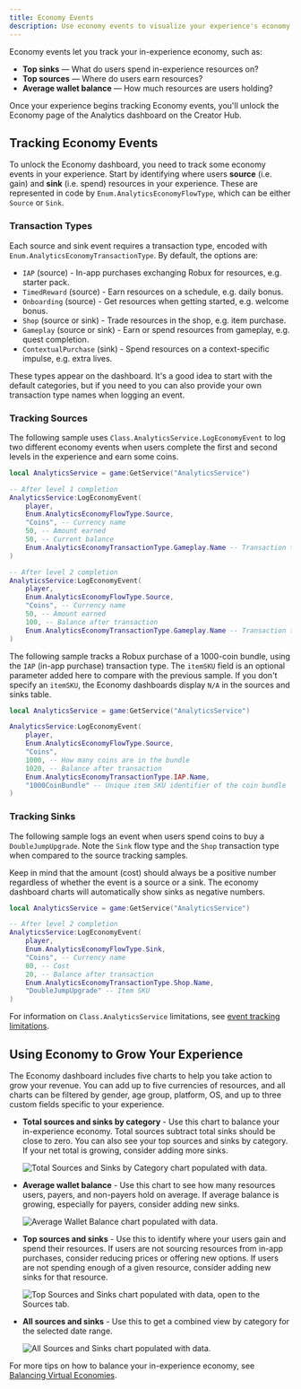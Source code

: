 ```yaml
---
title: Economy Events
description: Use economy events to visualize your experience's economy and track user sources, sinks and wallets.
---
```


Economy events let you track your in-experience economy, such as:

- **Top sinks** — What do users spend in-experience resources on?
- **Top sources** — Where do users earn resources?
- **Average wallet balance** — How much resources are users holding?

Once your experience begins tracking Economy events, you'll unlock the Economy page of the Analytics dashboard on the Creator Hub.

## Tracking Economy Events

To unlock the Economy dashboard, you need to track some economy events in your experience. Start by identifying where users **source** (i.e. gain) and **sink** (i.e. spend) resources in your experience. These are represented in code by `Enum.AnalyticsEconomyFlowType`, which can be either `Source` or `Sink`.

### Transaction Types

Each source and sink event requires a transaction type, encoded with `Enum.AnalyticsEconomyTransactionType`. By default, the options are:

- `IAP` (source) - In-app purchases exchanging Robux for resources, e.g. starter pack.
- `TimedReward` (source) - Earn resources on a schedule, e.g. daily bonus.
- `Onboarding` (source) - Get resources when getting started, e.g. welcome bonus.
- `Shop` (source or sink) - Trade resources in the shop, e.g. item purchase.
- `Gameplay` (source or sink) - Earn or spend resources from gameplay, e.g. quest completion.
- `ContextualPurchase` (sink) - Spend resources on a context-specific impulse, e.g. extra lives.

These types appear on the dashboard. It's a good idea to start with the default categories, but if you need to you can also provide your own transaction type names when logging an event.

### Tracking Sources

The following sample uses `Class.AnalyticsService.LogEconomyEvent` to log two different economy events when users complete the first and second levels in the experience and earn some coins.

```lua title="Tracking a source Gameplay event"
local AnalyticsService = game:GetService("AnalyticsService")

-- After level 1 completion
AnalyticsService:LogEconomyEvent(
    player,
    Enum.AnalyticsEconomyFlowType.Source,
    "Coins", -- Currency name
    50, -- Amount earned
    50, -- Current balance
    Enum.AnalyticsEconomyTransactionType.Gameplay.Name -- Transaction type
)

-- After level 2 completion
AnalyticsService:LogEconomyEvent(
    player,
    Enum.AnalyticsEconomyFlowType.Source,
    "Coins", -- Currency name
    50, -- Amount earned
    100, -- Balance after transaction
    Enum.AnalyticsEconomyTransactionType.Gameplay.Name -- Transaction type
)
```

The following sample tracks a Robux purchase of a 1000-coin bundle, using the `IAP` (in-app purchase) transaction type. The `itemSKU` field is an optional parameter added here to compare with the previous sample. If you don't specify an `itemSKU`, the Economy dashboards display `N/A` in the sources and sinks table.

```lua title="Tracking an in-app purchase"
local AnalyticsService = game:GetService("AnalyticsService")

AnalyticsService:LogEconomyEvent(
    player,
    Enum.AnalyticsEconomyFlowType.Source,
    "Coins",
    1000, -- How many coins are in the bundle
    1020, -- Balance after transaction
    Enum.AnalyticsEconomyTransactionType.IAP.Name,
    "1000CoinBundle" -- Unique item SKU identifier of the coin bundle
)
```

### Tracking Sinks

The following sample logs an event when users spend coins to buy a `DoubleJumpUpgrade`. Note the `Sink` flow type and the `Shop` transaction type when compared to the source tracking samples.

Keep in mind that the amount (cost) should always be a positive number regardless of whether the event is a source or a sink. The economy dashboard charts will automatically show sinks as negative numbers.

```lua title="Tracking a sink Gameplay event"
local AnalyticsService = game:GetService("AnalyticsService")

-- After level 2 completion
AnalyticsService:LogEconomyEvent(
    player,
    Enum.AnalyticsEconomyFlowType.Sink,
    "Coins", -- Currency name
    80, -- Cost
    20, -- Balance after transaction
    Enum.AnalyticsEconomyTransactionType.Shop.Name,
    "DoubleJumpUpgrade" -- Item SKU
)
```

For information on `Class.AnalyticsService` limitations, see [event tracking limitations](./event-types.md#event-tracking-limitations).

## Using Economy to Grow Your Experience

The Economy dashboard includes five charts to help you take action to grow your revenue. You can add up to five currencies of resources, and all charts can be filtered by gender, age group, platform, OS, and up to three custom fields specific to your experience.

- **Total sources and sinks by category** - Use this chart to balance your in-experience economy. Total sources subtract total sinks should be close to zero. You can also see your top sources and sinks by category. If your net total is growing, consider adding more sinks.

  <img src="../../assets/analytics/event-types/Total-Sources-Sinks.png" alt="Total Sources and Sinks by Category chart populated with data."/>

- **Average wallet balance** - Use this chart to see how many resources users, payers, and non-payers hold on average. If average balance is growing, especially for payers, consider adding new sinks.

  <img src="../../assets/analytics/event-types/Average-Wallet.png" alt="Average Wallet Balance chart populated with data."/>

- **Top sources and sinks** - Use this to identify where your users gain and spend their resources. If users are not sourcing resources from in-app purchases, consider reducing prices or offering new options. If users are not spending enough of a given resource, consider adding new sinks for that resource.

  <img src="../../assets/analytics/event-types/Top-Sources-Sinks.png" alt="Top Sources and Sinks chart populated with data, open to the Sources tab."/>

- **All sources and sinks** - Use this to get a combined view by category for the selected date range.

  <img src="../../assets/analytics/event-types/All-Sources-Sinks.png" alt="All Sources and Sinks chart populated with data."/>

For more tips on how to balance your in-experience economy, see [Balancing Virtual Economies](../game-design/balancing-virtual-economies.md).
